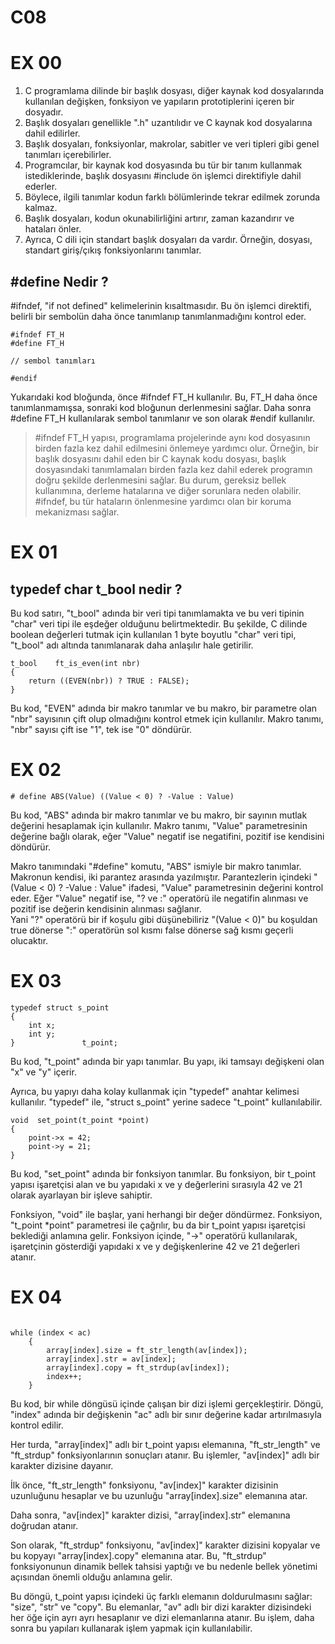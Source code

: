 # C08

<h1> EX 00 </h1>

<ol>
<li>C programlama dilinde bir başlık dosyası, diğer kaynak kod dosyalarında kullanılan değişken, fonksiyon ve yapıların prototiplerini içeren bir dosyadır.</li> 
<li>Başlık dosyaları genellikle ".h" uzantılıdır ve C kaynak kod dosyalarına dahil edilirler.</li>
<li>Başlık dosyaları, fonksiyonlar, makrolar, sabitler ve veri tipleri gibi genel tanımları içerebilirler.</li>
<li>Programcılar, bir kaynak kod dosyasında bu tür bir tanım kullanmak istediklerinde, başlık dosyasını #include ön işlemci direktifiyle dahil ederler.</li>
<li>Böylece, ilgili tanımlar kodun farklı bölümlerinde tekrar edilmek zorunda kalmaz.</li>
<li>Başlık dosyaları, kodun okunabilirliğini artırır, zaman kazandırır ve hataları önler.</li>
<li>Ayrıca, C dili için standart başlık dosyaları da vardır. Örneğin, <stdio.h> dosyası, standart giriş/çıkış fonksiyonlarını tanımlar.</li>
</ol>

<h2> #define  Nedir ? </h2> 

#ifndef, "if not defined" kelimelerinin kısaltmasıdır. Bu ön işlemci direktifi, belirli bir sembolün daha önce tanımlanıp tanımlanmadığını kontrol eder.
  <pre>
<code>#ifndef FT_H
#define FT_H

// sembol tanımları

#endif </code>
</pre>
Yukarıdaki kod bloğunda, önce #ifndef FT_H kullanılır. Bu, FT_H daha önce tanımlanmamışsa, sonraki kod bloğunun derlenmesini sağlar. Daha sonra #define FT_H kullanılarak sembol tanımlanır ve son olarak #endif kullanılır.
<blockquote>
#ifndef FT_H yapısı, programlama projelerinde aynı kod dosyasının birden fazla kez dahil edilmesini önlemeye yardımcı olur. Örneğin, bir başlık dosyasını dahil eden bir C kaynak kodu dosyası, başlık dosyasındaki tanımlamaları birden fazla kez dahil ederek programın doğru şekilde derlenmesini sağlar. Bu durum, gereksiz bellek kullanımına, derleme hatalarına ve diğer sorunlara neden olabilir. #ifndef, bu tür hataların önlenmesine yardımcı olan bir koruma mekanizması sağlar.</blockquote>

<h1> EX 01 </h1>

<h2> typedef char t_bool nedir ? </h2> 

Bu kod satırı, "t_bool" adında bir veri tipi tanımlamakta ve bu veri tipinin "char" veri tipi ile eşdeğer olduğunu belirtmektedir. Bu şekilde, C dilinde boolean değerleri tutmak için kullanılan 1 byte boyutlu "char" veri tipi, "t_bool" adı altında tanımlanarak daha anlaşılır hale getirilir.

  <pre>
<code>t_bool	ft_is_even(int nbr)
{
	return ((EVEN(nbr)) ? TRUE : FALSE);
}</code>
</pre>
Bu kod, "EVEN" adında bir makro tanımlar ve bu makro, bir parametre olan "nbr" sayısının çift olup olmadığını kontrol etmek için kullanılır. Makro tanımı, "nbr" sayısı çift ise "1", tek ise "0" döndürür.

<h1> EX 02 </h1>

<code># define ABS(Value) ((Value < 0) ? -Value : Value) </code>

Bu kod, "ABS" adında bir makro tanımlar ve bu makro, bir sayının mutlak değerini hesaplamak için kullanılır. Makro tanımı, "Value" parametresinin değerine bağlı olarak, eğer "Value" negatif ise negatifini, pozitif ise kendisini döndürür.

Makro tanımındaki "#define" komutu, "ABS" ismiyle bir makro tanımlar. Makronun kendisi, iki parantez arasında yazılmıştır. Parantezlerin içindeki "(Value < 0) ? -Value : Value" ifadesi, "Value" parametresinin değerini kontrol eder. Eğer "Value" negatif ise, "? ve :" operatörü ile negatifin alınması ve pozitif ise değerin kendisinin alınması sağlanır.
<br>Yani "?" operatörü bir if koşulu gibi düşünebiliriz "(Value < 0)" bu koşuldan true dönerse ":" operatörün sol kısmı false dönerse sağ kısmı geçerli olucaktır.<br>
	
<h1> EX 03 </h1>
  <pre>
<code>typedef struct s_point
{
	int	x;
	int	y;
}				t_point;</code>
</pre>
	
Bu kod, "t_point" adında bir yapı tanımlar. Bu yapı, iki tamsayı değişkeni olan "x" ve "y" içerir.

Ayrıca, bu yapıyı daha kolay kullanmak için "typedef" anahtar kelimesi kullanılır. "typedef" ile, "struct s_point" yerine sadece "t_point" kullanılabilir.

 <pre>
<code>void	set_point(t_point *point)
{
	point->x = 42;
	point->y = 21;
}</code>
</pre>	
	
Bu kod, "set_point" adında bir fonksiyon tanımlar. Bu fonksiyon, bir t_point yapısı işaretçisi alan ve bu yapıdaki x ve y değerlerini sırasıyla 42 ve 21 olarak ayarlayan bir işleve sahiptir.

Fonksiyon, "void" ile başlar, yani herhangi bir değer döndürmez. Fonksiyon, "t_point *point" parametresi ile çağrılır, bu da bir t_point yapısı işaretçisi beklediği anlamına gelir. Fonksiyon içinde, "->" operatörü kullanılarak, işaretçinin gösterdiği yapıdaki x ve y değişkenlerine 42 ve 21 değerleri atanır.
	
<h1> EX 04 </h1>
<pre><code>
while (index < ac)
	{
		array[index].size = ft_str_length(av[index]);
		array[index].str = av[index];
		array[index].copy = ft_strdup(av[index]);
		index++;
	}</code>
</pre>
	
Bu kod, bir while döngüsü içinde çalışan bir dizi işlemi gerçekleştirir. Döngü, "index" adında bir değişkenin "ac" adlı bir sınır değerine kadar artırılmasıyla kontrol edilir.

Her turda, "array[index]" adlı bir t_point yapısı elemanına, "ft_str_length" ve "ft_strdup" fonksiyonlarının sonuçları atanır. Bu işlemler, "av[index]" adlı bir karakter dizisine dayanır.

İlk önce, "ft_str_length" fonksiyonu, "av[index]" karakter dizisinin uzunluğunu hesaplar ve bu uzunluğu "array[index].size" elemanına atar.

Daha sonra, "av[index]" karakter dizisi, "array[index].str" elemanına doğrudan atanır.

Son olarak, "ft_strdup" fonksiyonu, "av[index]" karakter dizisini kopyalar ve bu kopyayı "array[index].copy" elemanına atar. Bu, "ft_strdup" fonksiyonunun dinamik bellek tahsisi yaptığı ve bu nedenle bellek yönetimi açısından önemli olduğu anlamına gelir.

Bu döngü, t_point yapısı içindeki üç farklı elemanın doldurulmasını sağlar: "size", "str" ve "copy". Bu elemanlar, "av" adlı bir dizi karakter dizisindeki her öğe için ayrı ayrı hesaplanır ve dizi elemanlarına atanır. Bu işlem, daha sonra bu yapıları kullanarak işlem yapmak için kullanılabilir.
